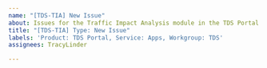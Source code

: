 ```yaml
---
name: "[TDS-TIA] New Issue"
about: Issues for the Traffic Impact Analysis module in the TDS Portal
title: "[TDS-TIA] Type: New Issue"
labels: 'Product: TDS Portal, Service: Apps, Workgroup: TDS'
assignees: TracyLinder

---
```


